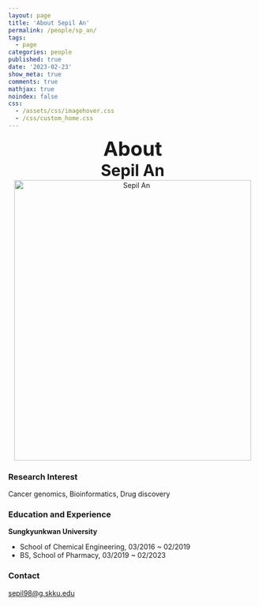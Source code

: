 ```yaml
---
layout: page
title: 'About Sepil An'
permalink: /people/sp_an/
tags:
  - page
categories: people
published: true
date: '2023-02-23'
show_meta: true
comments: true
mathjax: true
noindex: false
css: 
  - /assets/css/imagehover.css
  - /css/custom_home.css
---
```


<style>
.center{
  text-align: center;
}
</style>  

<link
    rel="stylesheet"
    href="https://cdnjs.cloudflare.com/ajax/libs/font-awesome/5.8.2/css/all.min.css"
  />


<div class="center"><div style="font-weight: bold; font-size: 40px;">
About</div></div>
<div class="center"><div style="font-weight: bold; font-size: 32px;">
Sepil An
</div></div>


<div class="center">
    <img src="{{ site.url }}/assets/img/people/sp_an.png" width="480px" height="568px" alt="Sepil An" />
</div>


### **Research Interest**
Cancer genomics, Bioinformatics, Drug discovery

### **Education and Experience**

**Sungkyunkwan University**
- School of Chemical Engineering, 03/2016 ~ 02/2019
- BS, School of Pharmacy, 03/2019 ~ 02/2023

### **Contact**
<i class="fa fa-paper-plane"></i> sepil98@g.skku.edu
